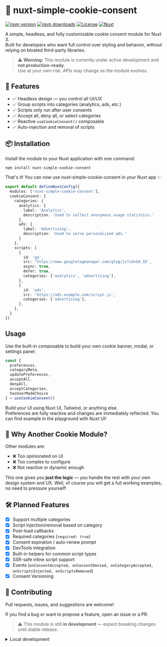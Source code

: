 # 🍪 nuxt-simple-cookie-consent

[![npm version][npm-version-src]][npm-version-href]
[![npm downloads][npm-downloads-src]][npm-downloads-href]
[![License][license-src]][license-href]
[![Nuxt][nuxt-src]][nuxt-href]

A simple, headless, and fully customizable cookie consent module for Nuxt 3.  
Built for developers who want full control over styling and behavior, without relying on bloated third-party libraries.

> ⚠️ **Warning:** This module is currently under active development and **not production-ready**.  
> Use at your own risk. APIs may change as the module evolves.

## 🚀 Features

<!-- Highlight some of the features your module provide here -->
- ✅ Headless design — you control all UI/UX
- ✅ Group scripts into categories (analytics, ads, etc.)
- ✅ Scripts only run after user consents
- ✅ Accept all, deny all, or select categories
- ✅ Reactive `useCookieConsent()` composable
- ✅ Auto-injection and removal of scripts

## 📦 Installation

Install the module to your Nuxt application with one command:

```bash
npm install nuxt-simple-cookie-consent
```

That's it! You can now use nuxt-simple-cookie-consent in your Nuxt app ✨

```ts
export default defineNuxtConfig({
  modules: ['nuxt-simple-cookie-consent'],
  cookieConsent: {
    categories: {
      analytics: {
        label: 'Analytics',
        description: 'Used to collect anonymous usage statistics.'
      },
      ads: {
        label: 'Advertising',
        description: 'Used to serve personalized ads.'
      }
    },
    scripts: [
      {
        id: 'ga',
        src: 'https://www.googletagmanager.com/gtag/js?id=GA_ID',
        async: true,
        defer: true,
        categories: ['analytics', 'advertising'],
      },
      {
        id: 'ads',
        src: 'https://ads.example.com/script.js',
        categories: ['advertising'],
      },
    ],
  }
})
```

## Usage

Use the built-in composable to build your own cookie banner, modal, or settings panel:

```ts
const {
  preferences,
  categoryMeta,
  updatePreferences,
  acceptAll,
  denyAll,
  acceptCategories,
  hasUserMadeChoice
} = useCookieConsent()
```

Build your UI using Nuxt UI, Tailwind, or anything else.  
Preferences are fully reactive and changes are immediately reflected.
You can find example in the playground with Nuxt UI!

## 📌 Why Another Cookie Module?

Other modules are:

- ❌ Too opinionated on UI
- ❌ Too complex to configure
- ❌ Not reactive or dynamic enough

This one gives you **just the logic** — you handle the rest with your own design system and UX.
Well, of course you will get a full working examples, no need to pressure yourself!

## 🛠 Planned Features
- [x] Support multiple categories
- [x] Script injection/removal based on category
- [x] Post-load callbacks
- [x] Required categories (`required: true`)
- [x] Consent expiration / auto-renew prompt
- [x] DevTools integration
- [x] Built-in helpers for common script types
- [x] SSR-safe inline script support
- [x] Events (`onConsentAccepted, onConsentDenied, onCategoryAccepted, onScriptsInjected, onScriptsRemoved`)
- [x] Consent Versioning

## 🙏 Contributing

Pull requests, issues, and suggestions are welcome!

If you find a bug or want to propose a feature, open an issue or a PR.

> ⚠️ This module is still **in development** — expect breaking changes until stable release.

<details>
  <summary>Local development</summary>
  
  ```bash
  # Install dependencies
  npm install
  
  # Generate type stubs
  npm run dev:prepare
  
  # Develop with the playground
  npm run dev
  
  # Build the playground
  npm run dev:build
  
  # Run ESLint
  npm run lint
  
  # Run Vitest
  npm run test
  npm run test:watch
  
  # Release new version
  npm run release
  ```

</details>


<!-- Badges -->
[npm-version-src]: https://img.shields.io/npm/v/nuxt-simple-cookie-consent/latest.svg?style=flat&colorA=020420&colorB=00DC82
[npm-version-href]: https://npmjs.com/package/nuxt-simple-cookie-consent

[npm-downloads-src]: https://img.shields.io/npm/dm/nuxt-simple-cookie-consent.svg?style=flat&colorA=020420&colorB=00DC82
[npm-downloads-href]: https://npm.chart.dev/nuxt-simple-cookie-consent

[license-src]: https://img.shields.io/npm/l/nuxt-simple-cookie-consent.svg?style=flat&colorA=020420&colorB=00DC82
[license-href]: https://npmjs.com/package/nuxt-simple-cookie-consent

[nuxt-src]: https://img.shields.io/badge/Nuxt-020420?logo=nuxt.js
[nuxt-href]: https://nuxt.com
